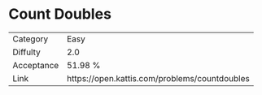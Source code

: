 # Count Doubles

<table>
    <tr>
        <td>Category</td>
        <td>Easy</td>
    </tr>
    <tr>
        <td>Diffulty</td>
        <td>2.0</td>
    </tr>
    <tr>
        <td>Acceptance</td>
        <td>51.98 %</td>
    </tr>
    <tr>
        <td>Link</td>
        <td>https://open.kattis.com/problems/countdoubles</td>
    </tr>
</table>